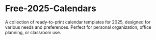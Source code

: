 # Free-2025-Calendars
A collection of ready-to-print calendar templates for 2025, designed for various needs and preferences. Perfect for personal organization, office planning, or classroom use.
